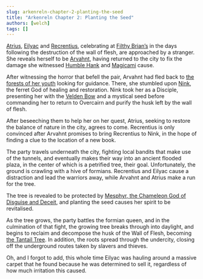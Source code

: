 ```yaml
---
slug: arkenreln-chapter-2-planting-the-seed
title: "Arkenreln Chapter 2: Planting the Seed"
authors: [welch]
tags: []
---
```


[Atrius](/characters/atrius), [Eilyac](/characters/eilyac) and [Recrentius](/characters/recrentius), celebrating at [Filthy Brian’s](/wikis/Filthy%20Brian%27s/new) in the days following the destruction of the wall of flesh, are approached by a stranger. She reveals herself to be [Arvahnt](/characters/arvahnt), having returned to the city to fix the damage she witnessed [Humble Hank](/characters/humble-hank) and [Magicami](/characters/magicami) cause.

<!--truncate-->
 
After witnessing the horror that befell the pair, Arvahnt had fled back to [the forests of her youth](/wikis/the-nameless-forest) looking for guidance. There, she stumbled upon [Nink](/wikis/nink-ferret-god-of-healing-and-restoration), the ferret God of healing and restoration. Nink took her as a Disciple, presenting her with the [Velden Bow](/wikis/velden-bow) and a mystical seed before commanding her to return to Overcairn and purify the husk left by the wall of flesh.
 
After beseeching them to help her on her quest, Atrius, seeking to restore the balance of nature in the city, agrees to come. Recrentius is only convinced after Arvahnt promises to bring Recrentius to Nink, in the hope of finding a clue to the location of a new book.
 
The party travels underneath the city, fighting local bandits that make use of the tunnels, and eventually makes their way into an ancient flooded plaza, in the center of which is a petrified tree, their goal. Unfortunately, the ground is crawling with a hive of formians. Recrentius and Eilyac cause a distraction and lead the warriors away, while Arvahnt and Atrius make a run for the tree.
 
The tree is revealed to be protected by [Mesphyr, the Chameleon God of Disguise and Deceit](/wikis/mesphyr-chameleon-god-of-disguise-and-deceit), and planting the seed causes her spirit to be revitalised.
 
As the tree grows, the party battles the formian queen, and in the culmination of that fight, the growing tree breaks through into daylight, and begins to reclaim and decompose the husk of the Wall of Flesh, becoming [the Tantail Tree](/wikis/the-tantail-tree). In addition, the roots spread through the undercity, closing off the underground routes taken by slavers and thieves.
 
Oh, and I forgot to add, this whole time Eilyac was hauling around a massive carpet that he found because he was determined to sell it, regardless of how much irritation this caused.